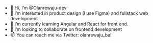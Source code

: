 - 👋 Hi, I’m @Olanrewaju-dev
- 👀 I’m interested in product design (I use Figma) and fullstack web development
- 🌱 I’m currently learning Angular and React for front end. 
- 💞️ I’m looking to collaborate on frontend development
- 📫 You can reach me via Twitter: olanrewaju_bal

<!---
Olanrewaju-dev/Olanrewaju-dev is a ✨ special ✨ repository because its `README.md` (this file) appears on your GitHub profile.
You can click the Preview link to take a look at your changes.
--->
